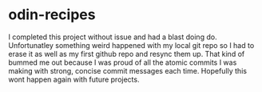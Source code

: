 # odin-recipes

I completed this project without issue and had a blast doing do. Unfortunatley something weird happened with my local git repo so I had to erase it as well as my first github repo and resync them up. That kind of bummed me out because I was proud of all the atomic commits I was making with strong, concise commit messages each time. Hopefully this wont happen again with future projects. 